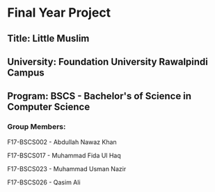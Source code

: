 # Final Year Project

## Title: Little Muslim

## University: Foundation University Rawalpindi Campus
## Program: BSCS - Bachelor's of Science in Computer Science

### Group Members:

F17-BSCS002 - Abdullah Nawaz Khan

F17-BSCS017 - Muhammad Fida Ul Haq

F17-BSCS023 - Muhammad Usman Nazir

F17-BSCS026 - Qasim Ali
